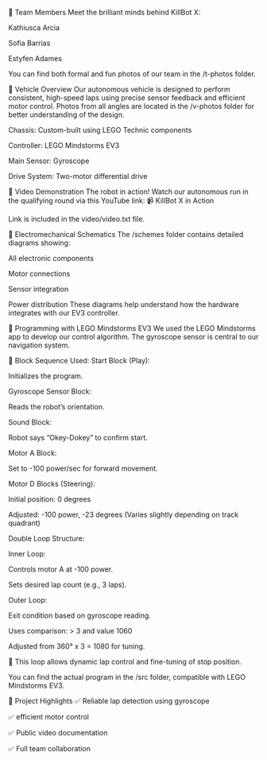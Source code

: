 👥 Team Members
Meet the brilliant minds behind KillBot X:

Kathiusca Arcia

Sofia Barrias

Estyfen Adames

You can find both formal and fun photos of our team in the /t-photos folder.

🚗 Vehicle Overview
Our autonomous vehicle is designed to perform consistent, high-speed laps using precise sensor feedback and efficient motor control.
Photos from all angles are located in the /v-photos folder for better understanding of the design.

Chassis: Custom-built using LEGO Technic components

Controller: LEGO Mindstorms EV3

Main Sensor: Gyroscope

Drive System: Two-motor differential drive

🎥 Video Demonstration
The robot in action!
Watch our autonomous run in the qualifying round via this YouTube link:
📹 KillBot X in Action

Link is included in the video/video.txt file.

🔌 Electromechanical Schematics
The /schemes folder contains detailed diagrams showing:

All electronic components

Motor connections

Sensor integration

Power distribution
These diagrams help understand how the hardware integrates with our EV3 controller.

🧠 Programming with LEGO Mindstorms EV3
We used the LEGO Mindstorms app to develop our control algorithm. The gyroscope sensor is central to our navigation system.

🔁 Block Sequence Used:
Start Block (Play):

Initializes the program.

Gyroscope Sensor Block:

Reads the robot’s orientation.

Sound Block:

Robot says “Okey-Dokey” to confirm start.

Motor A Block:

Set to -100 power/sec for forward movement.

Motor D Blocks (Steering):

Initial position: 0 degrees

Adjusted: -100 power, -23 degrees
(Varies slightly depending on track quadrant)

Double Loop Structure:

Inner Loop:

Controls motor A at -100 power.

Sets desired lap count (e.g., 3 laps).

Outer Loop:

Exit condition based on gyroscope reading.

Uses comparison: > 3 and value 1060

Adjusted from 360° x 3 = 1080 for tuning.

🔧 This loop allows dynamic lap control and fine-tuning of stop position.

You can find the actual program in the /src folder, compatible with LEGO Mindstorms EV3.

🏁 Project Highlights
✅ Reliable lap detection using gyroscope

✅ efficient motor control

✅ Public video documentation

✅ Full team collaboration
